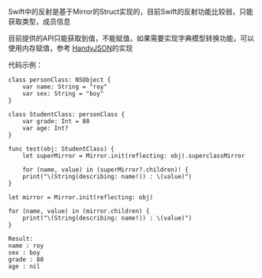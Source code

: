 Swift中的反射是基于Mirror的Struct实现的，目前Swift的反射功能比较弱，只能获取类型，成员信息

目前提供的API只能获取到值，不能赋值，如果需要实现字典模型转换功能，可以使用内存赋值，参考 [HandyJSON](https://github.com/alibaba/HandyJSON)的实现

代码示例：

```
class personClass: NSObject {
    var name: String = "roy"
    var sex: String = "boy"
}

class StudentClass: personClass {
    var grade: Int = 80
    var age: Int?
}

func test(obj: StudentClass) {
    let superMirror = Mirror.init(reflecting: obj).superclassMirror

    for (name, value) in (superMirror?.children)! {
    print("\(String(describing: name!)) : \(value)")
}

let mirror = Mirror.init(reflecting: obj)

for (name, value) in (mirror.children) {
    print("\(String(describing: name!)) : \(value)")
}

```

```
Result:
name : roy
sex : boy
grade : 80
age : nil
```





